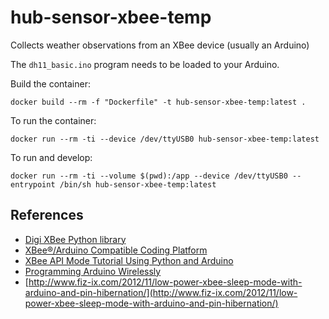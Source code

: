 # hub-sensor-xbee-temp

Collects weather observations from an XBee device (usually an Arduino)

The `dh11_basic.ino` program needs to be loaded to your Arduino. 

Build the container:

    docker build --rm -f "Dockerfile" -t hub-sensor-xbee-temp:latest .

To run the container:

    docker run --rm -ti --device /dev/ttyUSB0 hub-sensor-xbee-temp:latest

To run and develop:

    docker run --rm -ti --volume $(pwd):/app --device /dev/ttyUSB0 --entrypoint /bin/sh hub-sensor-xbee-temp:latest

## References

* [Digi XBee Python library](https://github.com/digidotcom/python-xbee)
* [XBee®/Arduino Compatible Coding Platform](https://github.com/digidotcom/XBeeArduinoCodingPlatform)
* [XBee API Mode Tutorial Using Python and Arduino](https://serdmanczyk.github.io/XBeeAPI-PythonArduino-Tutorial/)
* [Programming Arduino Wirelessly](https://www.faludi.com/itp_coursework/meshnetworking/XBee/XBee_program_Arduino_wireless.html)
* [http://www.fiz-ix.com/2012/11/low-power-xbee-sleep-mode-with-arduino-and-pin-hibernation/](http://www.fiz-ix.com/2012/11/low-power-xbee-sleep-mode-with-arduino-and-pin-hibernation/)